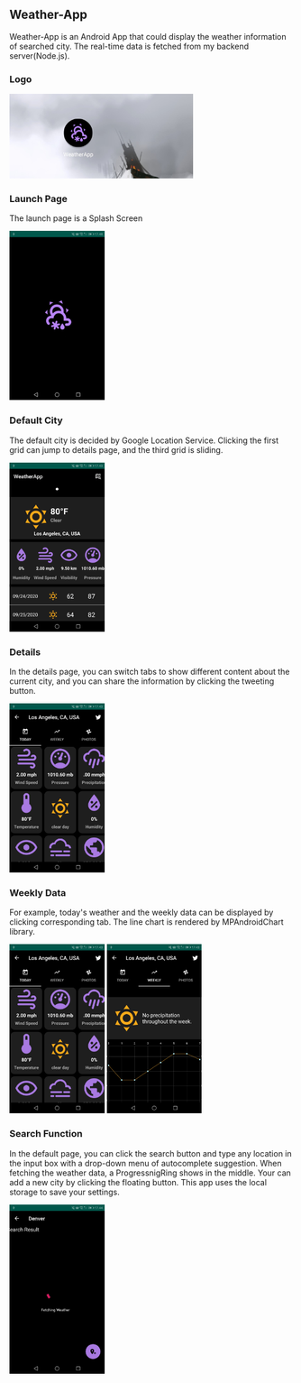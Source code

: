 ## Weather-App
Weather-App is an Android App that could display the weather information of searched city. The real-time data is fetched from my backend server(Node.js).

### Logo
<img src="https://github.com/DongZiyuan/Weather-App/blob/master/Readme%20img/Logo.jpg" height="150" alt="Logo"/>

### Launch Page
The launch page is a Splash Screen

<img src="https://github.com/DongZiyuan/Weather-App/blob/master/Readme%20img/Launch.jpg" height="300" alt="Launch Page"/>

### Default City
The default city is decided by Google Location Service. Clicking the first grid can jump to details page, and the third grid is sliding.

<img src="https://github.com/DongZiyuan/Weather-App/blob/master/Readme%20img/Default%20city.jpg" height="300" alt="Default City"/>

### Details
In the details page, you can switch tabs to show different content about the current city, and you can share the information by clicking the tweeting button.

<img src="https://github.com/DongZiyuan/Weather-App/blob/master/Readme%20img/Details.jpg" height="300" alt="Details"/>

### Weekly Data
For example, today's weather and the weekly data can be displayed by clicking corresponding tab. The line chart is rendered by MPAndroidChart library.

<div>
<img src="https://github.com/DongZiyuan/Weather-App/blob/master/Readme%20img/Details.jpg" height="300" alt="Details"/>
<img src="https://github.com/DongZiyuan/Weather-App/blob/master/Readme%20img/Weekly%20data.jpg" height="300" alt="Weekly data"/>
</div>

### Search Function
In the default page, you can click the search button and type any location in the input box with a drop-down menu of autocomplete suggestion. When fetching the weather data, a ProgressnigRing shows in the middle. Your can add a new city by clicking the floating button. This app uses the local storage to save your settings.

<img src="https://github.com/DongZiyuan/Weather-App/blob/master/Readme%20img/Search.jpg" height="300" alt="Search"/>
